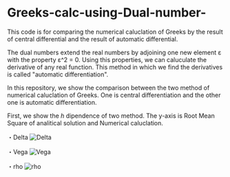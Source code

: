 # Greeks-calc-using-Dual-number-
This code is for comparing the numerical caluclation of Greeks by the result of central differential and the result of automatic  differential.

The dual numbers extend the real numbers by adjoining one new element ε with the property ε^2 = 0. Using this properties, we can caluculate the derivative of any real function. This method in which we find the derivatives is called "automatic differentiation".

In this repository, we show the comparison between the two method of numerical caluclation of Greeks. One is central differentiation and the other one is automatic differentiation.

First, we show the *h* dipendence of two method. The y-axis is Root Mean Square of analitical solution and Numerical caluclation.

・Delta
![Delta](https://user-images.githubusercontent.com/54795218/79705371-68c93480-82f0-11ea-936f-14a8cb3561b9.png)

・Vega
![Vega](https://user-images.githubusercontent.com/54795218/79705398-88f8f380-82f0-11ea-9aa6-3aff4e349895.png)

・rho
![rho](https://user-images.githubusercontent.com/54795218/79705401-8bf3e400-82f0-11ea-822f-cbd89b1ccf79.png)
